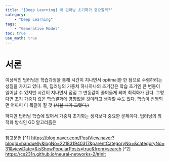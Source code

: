 ```yaml
---
title: "[Deep Learning] 왜 딥러닝 초기화가 중요할까?"
category:
    - "Deep Learning"
tags:
    - "Generative Model"
toc: true
use_math: true
---
```


# 서론

이상적인 딥러닝은 학습과정을 통해 시간이 지나면서 optimal한 한 점으로 수렴하려는 성질을 가지고 있다. 즉, 딥러닝의 가중치 하나하나의 초기값은 학습 초기엔 큰 변동이 일어날 수 있지만 시간이 지나면서 점점 그 변동값이 줄어들게 되며 최적화가 된다. 그렇다면 초기 가중치 값은 학습결과에 영향없을 것이라고 생각할 수도 있다. 학습이 진행되면 어짜피 다 똑같아 질 것
~~(사실 내가 그랬다.)~~ 

하지만 딥러닝 학습에 있어서 가중치 초기화는 생각보다 중요한 문제이다. 딥러닝의 최적화 방식인 GD 알고리즘은  

-------

참고문헌
[^1] https://blog.naver.com/PostView.naver?blogId=handuelly&logNo=221831940317&parentCategoryNo=&categoryNo=31&viewDate=&isShowPopularPosts=true&from=search
[^2] https://cs231n.github.io/neural-networks-2/#init
